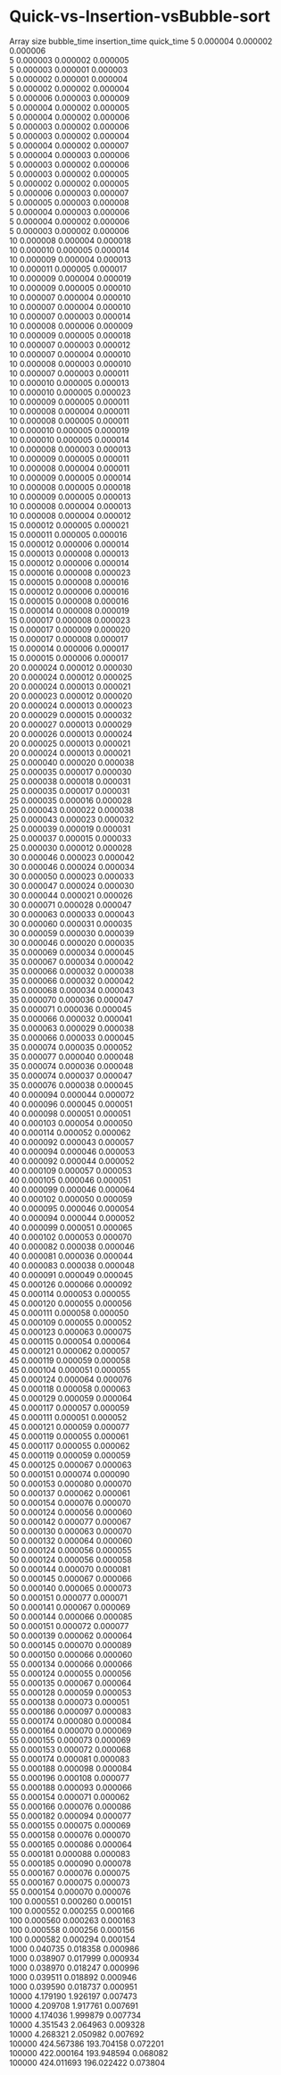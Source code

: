 # Quick-vs-Insertion-vsBubble-sort

Array size	bubble_time	insertion_time	quick_time
5		0.000004	0.000002	0.000006	
5		0.000003	0.000002	0.000005	
5		0.000003	0.000001	0.000003	
5		0.000002	0.000001	0.000004	
5		0.000002	0.000002	0.000004	
5		0.000006	0.000003	0.000009	
5		0.000004	0.000002	0.000005	
5		0.000004	0.000002	0.000006	
5		0.000003	0.000002	0.000006	
5		0.000003	0.000002	0.000004	
5		0.000004	0.000002	0.000007	
5		0.000004	0.000003	0.000006	
5		0.000003	0.000002	0.000006	
5		0.000003	0.000002	0.000005	
5		0.000002	0.000002	0.000005	
5		0.000006	0.000003	0.000007	
5		0.000005	0.000003	0.000008	
5		0.000004	0.000003	0.000006	
5		0.000004	0.000002	0.000006	
5		0.000003	0.000002	0.000006	
10		0.000008	0.000004	0.000018	
10		0.000010	0.000005	0.000014	
10		0.000009	0.000004	0.000013	
10		0.000011	0.000005	0.000017	
10		0.000009	0.000004	0.000019	
10		0.000009	0.000005	0.000010	
10		0.000007	0.000004	0.000010	
10		0.000007	0.000004	0.000010	
10		0.000007	0.000003	0.000014	
10		0.000008	0.000006	0.000009	
10		0.000009	0.000005	0.000018	
10		0.000007	0.000003	0.000012	
10		0.000007	0.000004	0.000010	
10		0.000008	0.000003	0.000010	
10		0.000007	0.000003	0.000011	
10		0.000010	0.000005	0.000013	
10		0.000010	0.000005	0.000023	
10		0.000009	0.000005	0.000011	
10		0.000008	0.000004	0.000011	
10		0.000008	0.000005	0.000011	
10		0.000010	0.000005	0.000019	
10		0.000010	0.000005	0.000014	
10		0.000008	0.000003	0.000013	
10		0.000009	0.000005	0.000011	
10		0.000008	0.000004	0.000011	
10		0.000009	0.000005	0.000014	
10		0.000008	0.000005	0.000018	
10		0.000009	0.000005	0.000013	
10		0.000008	0.000004	0.000013	
10		0.000008	0.000004	0.000012	
15		0.000012	0.000005	0.000021	
15		0.000011	0.000005	0.000016	
15		0.000012	0.000006	0.000014	
15		0.000013	0.000008	0.000013	
15		0.000012	0.000006	0.000014	
15		0.000016	0.000008	0.000023	
15		0.000015	0.000008	0.000016	
15		0.000012	0.000006	0.000016	
15		0.000015	0.000008	0.000016	
15		0.000014	0.000008	0.000019	
15		0.000017	0.000008	0.000023	
15		0.000017	0.000009	0.000020	
15		0.000017	0.000008	0.000017	
15		0.000014	0.000006	0.000017	
15		0.000015	0.000006	0.000017	
20		0.000024	0.000012	0.000030	
20		0.000024	0.000012	0.000025	
20		0.000024	0.000013	0.000021	
20		0.000023	0.000012	0.000020	
20		0.000024	0.000013	0.000023	
20		0.000029	0.000015	0.000032	
20		0.000027	0.000013	0.000029	
20		0.000026	0.000013	0.000024	
20		0.000025	0.000013	0.000021	
20		0.000024	0.000013	0.000021	
25		0.000040	0.000020	0.000038	
25		0.000035	0.000017	0.000030	
25		0.000038	0.000018	0.000031	
25		0.000035	0.000017	0.000031	
25		0.000035	0.000016	0.000028	
25		0.000043	0.000022	0.000038	
25		0.000043	0.000023	0.000032	
25		0.000039	0.000019	0.000031	
25		0.000037	0.000015	0.000033	
25		0.000030	0.000012	0.000028	
30		0.000046	0.000023	0.000042	
30		0.000046	0.000024	0.000034	
30		0.000050	0.000023	0.000033	
30		0.000047	0.000024	0.000030	
30		0.000044	0.000021	0.000026	
30		0.000071	0.000028	0.000047	
30		0.000063	0.000033	0.000043	
30		0.000060	0.000031	0.000035	
30		0.000059	0.000030	0.000039	
30		0.000046	0.000020	0.000035	
35		0.000069	0.000034	0.000045	
35		0.000067	0.000034	0.000042	
35		0.000066	0.000032	0.000038	
35		0.000066	0.000032	0.000042	
35		0.000068	0.000034	0.000043	
35		0.000070	0.000036	0.000047	
35		0.000071	0.000036	0.000045	
35		0.000066	0.000032	0.000041	
35		0.000063	0.000029	0.000038	
35		0.000066	0.000033	0.000045	
35		0.000074	0.000035	0.000052	
35		0.000077	0.000040	0.000048	
35		0.000074	0.000036	0.000048	
35		0.000074	0.000037	0.000047	
35		0.000076	0.000038	0.000045	
40		0.000094	0.000044	0.000072	
40		0.000096	0.000045	0.000051	
40		0.000098	0.000051	0.000051	
40		0.000103	0.000054	0.000050	
40		0.000114	0.000052	0.000062	
40		0.000092	0.000043	0.000057	
40		0.000094	0.000046	0.000053	
40		0.000092	0.000044	0.000052	
40		0.000109	0.000057	0.000053	
40		0.000105	0.000046	0.000051	
40		0.000099	0.000046	0.000064	
40		0.000102	0.000050	0.000059	
40		0.000095	0.000046	0.000054	
40		0.000094	0.000044	0.000052	
40		0.000099	0.000051	0.000065	
40		0.000102	0.000053	0.000070	
40		0.000082	0.000038	0.000046	
40		0.000081	0.000036	0.000044	
40		0.000083	0.000038	0.000048	
40		0.000091	0.000049	0.000045	
45		0.000126	0.000066	0.000092	
45		0.000114	0.000053	0.000055	
45		0.000120	0.000055	0.000056	
45		0.000111	0.000058	0.000050	
45		0.000109	0.000055	0.000052	
45		0.000123	0.000063	0.000075	
45		0.000115	0.000054	0.000064	
45		0.000121	0.000062	0.000057	
45		0.000119	0.000059	0.000058	
45		0.000104	0.000051	0.000055	
45		0.000124	0.000064	0.000076	
45		0.000118	0.000058	0.000063	
45		0.000129	0.000059	0.000064	
45		0.000117	0.000057	0.000059	
45		0.000111	0.000051	0.000052	
45		0.000121	0.000059	0.000077	
45		0.000119	0.000055	0.000061	
45		0.000117	0.000055	0.000062	
45		0.000119	0.000059	0.000059	
45		0.000125	0.000067	0.000063	
50		0.000151	0.000074	0.000090	
50		0.000153	0.000080	0.000070	
50		0.000137	0.000062	0.000061	
50		0.000154	0.000076	0.000070	
50		0.000124	0.000056	0.000060	
50		0.000142	0.000077	0.000067	
50		0.000130	0.000063	0.000070	
50		0.000132	0.000064	0.000060	
50		0.000124	0.000056	0.000055	
50		0.000124	0.000056	0.000058	
50		0.000144	0.000070	0.000081	
50		0.000145	0.000067	0.000066	
50		0.000140	0.000065	0.000073	
50		0.000151	0.000077	0.000071	
50		0.000141	0.000067	0.000069	
50		0.000144	0.000066	0.000085	
50		0.000151	0.000072	0.000077	
50		0.000139	0.000062	0.000064	
50		0.000145	0.000070	0.000089	
50		0.000150	0.000066	0.000060	
55		0.000134	0.000066	0.000066	
55		0.000124	0.000055	0.000056	
55		0.000135	0.000067	0.000064	
55		0.000128	0.000059	0.000053	
55		0.000138	0.000073	0.000051	
55		0.000186	0.000097	0.000083	
55		0.000174	0.000080	0.000084	
55		0.000164	0.000070	0.000069	
55		0.000155	0.000073	0.000069	
55		0.000153	0.000072	0.000068	
55		0.000174	0.000081	0.000083	
55		0.000188	0.000098	0.000084	
55		0.000196	0.000108	0.000077	
55		0.000188	0.000093	0.000066	
55		0.000154	0.000071	0.000062	
55		0.000166	0.000076	0.000086	
55		0.000182	0.000094	0.000077	
55		0.000155	0.000075	0.000069	
55		0.000158	0.000076	0.000070	
55		0.000165	0.000086	0.000064	
55		0.000181	0.000088	0.000083	
55		0.000185	0.000090	0.000078	
55		0.000167	0.000076	0.000075	
55		0.000167	0.000075	0.000073	
55		0.000154	0.000070	0.000076	
100		0.000551	0.000260	0.000151	
100		0.000552	0.000255	0.000166	
100		0.000560	0.000263	0.000163	
100		0.000558	0.000256	0.000156	
100		0.000582	0.000294	0.000154	
1000		0.040735	0.018358	0.000986	
1000		0.038907	0.017999	0.000934	
1000		0.038970	0.018247	0.000996	
1000		0.039511	0.018892	0.000946	
1000		0.039590	0.018737	0.000951	
10000		4.179190	1.926197	0.007473	
10000		4.209708	1.917761	0.007691	
10000		4.174036	1.999879	0.007734	
10000		4.351543	2.064963	0.009328	
10000		4.268321	2.050982	0.007692	
100000		424.567386	193.704158	0.072201	
100000		422.000164	193.948594	0.068082	
100000		424.011693	196.022422	0.073804
